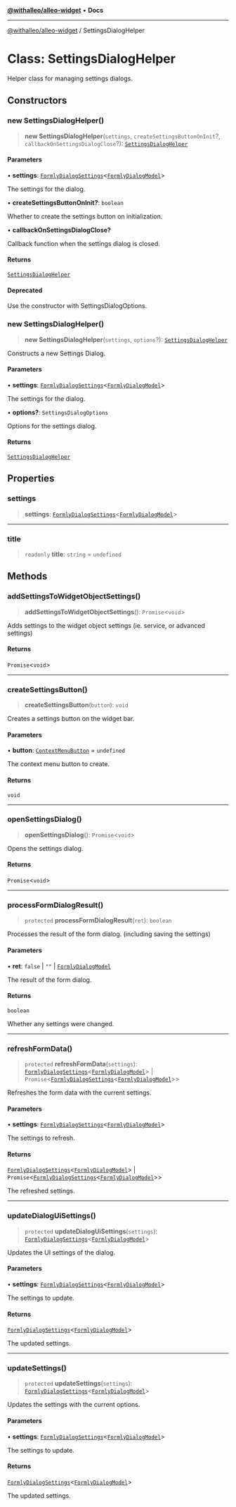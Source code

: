 [**@withalleo/alleo-widget**](../README.md) • **Docs**

***

[@withalleo/alleo-widget](../globals.md) / SettingsDialogHelper

# Class: SettingsDialogHelper

Helper class for managing settings dialogs.

## Constructors

### new SettingsDialogHelper()

> **new SettingsDialogHelper**(`settings`, `createSettingsButtonOnInit`?, `callbackOnSettingsDialogClose`?): [`SettingsDialogHelper`](SettingsDialogHelper.md)

#### Parameters

• **settings**: [`FormlyDialogSettings`](../interfaces/FormlyDialogSettings.md)\<[`FormlyDialogModel`](../type-aliases/FormlyDialogModel.md)\>

The settings for the dialog.

• **createSettingsButtonOnInit?**: `boolean`

Whether to create the settings button on initialization.

• **callbackOnSettingsDialogClose?**

Callback function when the settings dialog is closed.

#### Returns

[`SettingsDialogHelper`](SettingsDialogHelper.md)

#### Deprecated

Use the constructor with SettingsDialogOptions.

### new SettingsDialogHelper()

> **new SettingsDialogHelper**(`settings`, `options`?): [`SettingsDialogHelper`](SettingsDialogHelper.md)

Constructs a new Settings Dialog.

#### Parameters

• **settings**: [`FormlyDialogSettings`](../interfaces/FormlyDialogSettings.md)\<[`FormlyDialogModel`](../type-aliases/FormlyDialogModel.md)\>

The settings for the dialog.

• **options?**: `SettingsDialogOptions`

Options for the settings dialog.

#### Returns

[`SettingsDialogHelper`](SettingsDialogHelper.md)

## Properties

### settings

> **settings**: [`FormlyDialogSettings`](../interfaces/FormlyDialogSettings.md)\<[`FormlyDialogModel`](../type-aliases/FormlyDialogModel.md)\>

***

### title

> `readonly` **title**: `string` = `undefined`

## Methods

### addSettingsToWidgetObjectSettings()

> **addSettingsToWidgetObjectSettings**(): `Promise`\<`void`\>

Adds settings to the widget object settings (ie. service, or advanced settings)

#### Returns

`Promise`\<`void`\>

***

### createSettingsButton()

> **createSettingsButton**(`button`): `void`

Creates a settings button on the widget bar.

#### Parameters

• **button**: [`ContextMenuButton`](../interfaces/ContextMenuButton.md) = `undefined`

The context menu button to create.

#### Returns

`void`

***

### openSettingsDialog()

> **openSettingsDialog**(): `Promise`\<`void`\>

Opens the settings dialog.

#### Returns

`Promise`\<`void`\>

***

### processFormDialogResult()

> `protected` **processFormDialogResult**(`ret`): `boolean`

Processes the result of the form dialog. (including saving the settings)

#### Parameters

• **ret**: `false` \| `""` \| [`FormlyDialogModel`](../type-aliases/FormlyDialogModel.md)

The result of the form dialog.

#### Returns

`boolean`

Whether any settings were changed.

***

### refreshFormData()

> `protected` **refreshFormData**(`settings`): [`FormlyDialogSettings`](../interfaces/FormlyDialogSettings.md)\<[`FormlyDialogModel`](../type-aliases/FormlyDialogModel.md)\> \| `Promise`\<[`FormlyDialogSettings`](../interfaces/FormlyDialogSettings.md)\<[`FormlyDialogModel`](../type-aliases/FormlyDialogModel.md)\>\>

Refreshes the form data with the current settings.

#### Parameters

• **settings**: [`FormlyDialogSettings`](../interfaces/FormlyDialogSettings.md)\<[`FormlyDialogModel`](../type-aliases/FormlyDialogModel.md)\>

The settings to refresh.

#### Returns

[`FormlyDialogSettings`](../interfaces/FormlyDialogSettings.md)\<[`FormlyDialogModel`](../type-aliases/FormlyDialogModel.md)\> \| `Promise`\<[`FormlyDialogSettings`](../interfaces/FormlyDialogSettings.md)\<[`FormlyDialogModel`](../type-aliases/FormlyDialogModel.md)\>\>

The refreshed settings.

***

### updateDialogUiSettings()

> `protected` **updateDialogUiSettings**(`settings`): [`FormlyDialogSettings`](../interfaces/FormlyDialogSettings.md)\<[`FormlyDialogModel`](../type-aliases/FormlyDialogModel.md)\>

Updates the UI settings of the dialog.

#### Parameters

• **settings**: [`FormlyDialogSettings`](../interfaces/FormlyDialogSettings.md)\<[`FormlyDialogModel`](../type-aliases/FormlyDialogModel.md)\>

The settings to update.

#### Returns

[`FormlyDialogSettings`](../interfaces/FormlyDialogSettings.md)\<[`FormlyDialogModel`](../type-aliases/FormlyDialogModel.md)\>

The updated settings.

***

### updateSettings()

> `protected` **updateSettings**(`settings`): [`FormlyDialogSettings`](../interfaces/FormlyDialogSettings.md)\<[`FormlyDialogModel`](../type-aliases/FormlyDialogModel.md)\>

Updates the settings with the current options.

#### Parameters

• **settings**: [`FormlyDialogSettings`](../interfaces/FormlyDialogSettings.md)\<[`FormlyDialogModel`](../type-aliases/FormlyDialogModel.md)\>

The settings to update.

#### Returns

[`FormlyDialogSettings`](../interfaces/FormlyDialogSettings.md)\<[`FormlyDialogModel`](../type-aliases/FormlyDialogModel.md)\>

The updated settings.
